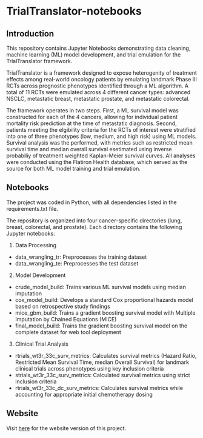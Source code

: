 # TrialTranslator-notebooks

## Introduction
This repository contains Jupyter Notebooks demonstrating data cleaning, machine learning (ML) model development, and trial emulation for the TrialTranslator framework. 

TrialTranslator is a framework designed to expose heterogenity of treatment effects among real-world oncology patients by emulating landmark Phase III RCTs across prognostic phenotypes identified through a ML algorithm. A total of 11 RCTs were emulated across 4 different cancer types: advanced NSCLC, metastatic breast, metastatic prostate, and metastatic colorectal. 

The framework operates in two steps. First, a ML survival model was constructed for each of the 4 cancers, allowing for individual patient mortality risk prediction at the time of metastatic diagnosis. Second, patients meeting the elgibility criteria for the RCTs of interest were stratified into one of three phenotypes (low, medium, and high risk) using ML models. Survival analysis was the performed, with metrics such as restricted mean survival time and median overall survival esetimated using inverse probabiliy of treatment weighted Kaplan-Meier survival curves. All analyses were conducted using the Flatiron Health database, which served as the source for both ML model training and trial emulation. 

## Notebooks
The project was coded in Python, with all dependencies listed in the requirements.txt file.

The repository is organized into four cancer-specific directories (lung, breast, colorectal, and prostate). Each directory contains the following Jupyter notebooks:

1. Data Processing 
  * data_wrangling_tr: Preprocesses the training dataset
  * data_wrangling_te: Preprocesses the test dataset

2. Model Development
  * crude_model_build: Trains various ML survival models using median imputation
  * cox_model_build: Develops a standard Cox proportional hazards model based on retrospective study findings
  * mice_gbm_build: Trains a gradient boosting survival model with Multiple Imputation by Chained Equations (MICE)
  * final_model_build: Trains the gradient boosting survival model on the complete dataset for web tool deployment

3. Clinical Trial Analysis
  * rtrials_wt3r_33c_surv_metrics: Calculates survival metrics (Hazard Ratio, Restricted Mean Survival Time, median Overall Survival) for landmark clinical trials across phenotypes using key inclusion criteria
  * strials_wt3r_33c_surv_metrics: Calculated survival metrics using strict inclusion criteria
  * rtrials_wt3r_33c_dc_surv_metrics: Calculates survival metrics while accounting for appropriate initial chemotherapy dosing

## Website
Visit [here](https://trialtranslator.com) for the website version of this project. 
